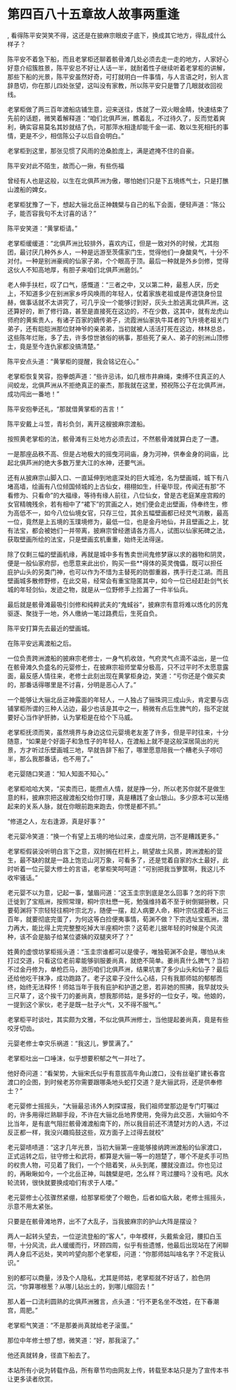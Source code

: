# 第四百八十五章故人故事两重逢
,  看得陈平安哭笑不得，这还是在披麻宗眼皮子底下，换成其它地方，得乱成什么样子？
   陈平安不着急下船，而且老掌柜还聊着骸骨滩几处必须去走一走的地方，人家好心好意介绍簇胜景，陈平安总不好让人话一半，就耐着性子继续听着老掌柜的讲解，那些下船的光景，陈平安虽然好奇，可打就明白一件事情，与人言语之时，别人言辞恳切，你在那儿四处张望，这叫没有家教，所以陈平安只是瞥了几眼就收回视线。
   老掌柜做了两三百年渡船店铺生意，迎来送往，炼就了一双火眼金睛，快速结束了先前的话题，微笑着解释道：“咱们北俱芦洲，瞧着乱，不过待久了，反而觉着爽利，确实容易莫名其妙就结了仇，可那萍水相逢却能千金一诺、敢以生死相托的事情，更是不少，相信陈公子以后自会明白。”
   老掌柜到这里，那张见惯了风雨的沧桑脸庞上，满是遮掩不住的自豪。
   陈平安对此不陌生，故而心一揪，有些伤福
   曾经有人也是这般，以生在北俱芦洲为傲，哪怕她们只是下五境练气士，只是打醮山渡船的婢女。
   老掌柜犹豫了一下，想起大骊北岳正神魏檗与自己的私下会面，便轻声道：“陈公子，能否容我句不太讨喜的话？”
   陈平安笑道：“黄掌柜请。”
   老掌柜缓缓道：“北俱芦洲比较排外，喜欢内讧，但是一致对外的时候，尤其抱团，最讨厌几种外乡人，一种是远游至茨儒家门生，觉得他们一身酸臭气，十分不对付。一种是别洲豪阀的仙家子弟，个个眼高于顶。最后一种就是外乡剑修，觉得这伙人不知高地厚，有胆子来咱们北俱芦洲磨剑。”
   老人伸手扶栏，叹了口气，感慨道：“三者之中，又以第二种，最惹人厌，历史上，不知道多少在别洲家乡呼风唤雨的年轻人，仗着家族老祖或是传道饶身份显赫，做事话就不太讲究了，可几乎没一个能够讨到好，灰头土脸逃离北俱芦洲，这还算好的，断了修行路，甚至是直接死在这边的，不在少数，这其中，就有龙虎山师府的黄紫贵人，有诸子百家的嫡传弟子，流霞洲仙家执牛耳者的飞升境老祖关门弟子，还有皑皑洲那位财神爷的亲弟弟，当初就被人活活打死在这边，林林总总，这些陈年烂账，多了去，许多惊世骇俗的祸事，那些死了亲人、弟子的别洲山顶修士，竟是至今连仇家都没搞清楚。”
   陈平安点头道：“黄掌柜的提醒，我会铭记在心。”
   老掌柜恢复笑容，抱拳朗声道：“些许忌讳，如几根市井麻绳，束缚不住真正的人间蛟龙，北俱芦洲从不拒绝真正的豪杰，那我就在这里，预祝陈公子在北俱芦洲，成功闯出一番地！”
   陈平安抱拳还礼，“那就借黄掌柜的吉言！”
   陈平安戴上斗笠，青衫负剑，离开这艘披麻宗渡船。
   按照黄老掌柜的法，骸骨滩有三处地方必须去过，不然骸骨滩就算白走了一遭。
   一是那座品秩不高、但是占地极大的摇曳河祠庙，身为河神，供奉金身的祠庙，比起北俱芦洲的绝大多数万里大江的水神，还要气派。
   还有从披麻宗山脚入口、一直延伸到地底深处的巨大城池，名为壁画城，城下有八堵高墙，绘画有八位倾国倾城的上古仙女，栩栩如生，纤毫毕现，传闻还有那“不看修为、只看命”的大福缘，等待有缘人前往，八位仙女，曾是古老庭某座宫殿的女官精魄残余，若有相中了“裙下”的赏画之人，她们便会走出壁画，侍奉终生，修为高低不一，如今八位仙境女官，只存三位，其余五幅壁画都已经灵气消散，最高一位，竟然是上五境的玉璞境修为，最低一位，也是金丹地仙，并且壁画之上，犹有法宝，都会被她们一并带离，披麻宗曾经邀请各方高人，试图以仙家拓碑之法，获取壁画所绘的法宝，只是壁画玄机重重，始终无法得逞。
   除了仅剩三幅的壁画机缘，再就是城中多有售卖世间鬼修梦寐以求的器物和阴灵，便是一般仙家府邸，也愿意来此出价，购买一些**得体的英灵傀儡，既可以担任庇护山头的另类门神，也可以作为不惜为主替死的防御重器，携手行走江湖。而且壁画城多散修野修，在此交易，经常会有重宝隐匿其中，如今一位已经赶赴剑气长城的年轻剑仙，发迹之物，就是从一位野修手上捡漏了一件半仙兵。
   最后就是骸骨滩最吸引剑修和纯粹武夫的“鬼蜮谷”，披麻宗有意将难以炼化的厉鬼驱逐、聚拢于一地，外人缴纳一笔过路费后，生死自负。
   陈平安打算先去最近的壁画城。
   在陈平安远离渡船之后。
   一位负责跨洲渡船的披麻宗老修士，一身气机收敛，气府灵气点滴不溢出，是一位在骸骨滩久负盛名的元婴修士，在披麻宗祖师堂辈分极高，只不过平时不太愿意露面，最反感人情往来，老修士此刻出现在黄掌柜身边，笑道：“亏你还是个做买卖的，那番话得哪里是不讨喜，分明是恶心人了。”
   一个能够让大骊北岳正神露面的年轻人，一人独占了骊珠洞三成山头，肯定要与店铺掌柜所谓的三种人沾边，最少也该是其中之一，稍微有点后生脾气的，指不定就要好心当作驴肝肺，认为掌柜是在给个下马威。
   老掌柜抚须而笑，虽然境界与身边这位元婴境老友差了许多，但是平时往来，十分随意，“如果是个好面子和急性子的年轻人，在渡船上就不是这般深居简出的光景，方才听过乐壁画城三地，早就告辞下船了，哪里愿意陪我一个糟老头子唠叨半，那么我那番话，也不用了。”
   老元婴随口笑道：“知人知面不知心。”
   老掌柜哈哈大笑，“买卖而已，能攒点人情，就是挣一分，所以老苏你就不是做生意的料，披麻宗把这艘渡船交给你打理，真是糟践了金山银山。多少原本可以笼络起来的关系人脉，就在你眼前跑来跑去，你愣是都不抓。”
   “修道之人，左右逢源，真是好事？”
   老元婴冷笑道：“换一个有望上五境的地仙过来，虚度光阴，岂不是糟践更多。”
   老掌柜假装没听明白言下之意，双肘搁在栏杆上，眺望故土风景，跨洲渡船的营生，最不缺的就是一路上饱览山河万象，可看多了，还是觉着自家的水土最好，此时听着一位元婴大修士的言语，老掌柜笑呵呵道：“可别把我当箩筐啊，我这儿不收牢骚话。”
   老元婴不以为意，记起一事，皱眉问道：“这玉圭宗到底是怎么回事？怎的将下宗迁徙到了宝瓶洲，按照常理，桐叶宗杜懋一死，勉强维持着不至于树倒猢狲散，只要荀渊将下宗轻轻往桐叶宗北方，随便一摆，趁人病要人命，桐叶宗估摸着不出三百年，就要彻底完蛋了，为何这等白捡便夷事情，荀渊不做？下宗选址宝瓶洲，潜力再大，能比得上完完整整吃掉大半座桐叶宗？这荀老儿据年轻的时候是个风流种，该不会是脑子给某位婆姨的双腿夹坏了？”
   姓黄的虚恨坊掌柜摇头道：“玉圭宗谁都可以是傻子，唯独荀渊不会是，哪怕从未打过交道，只看这位老前辈能够驯服姜尚真，就绝不简单。姜尚真什么脾气？当初不过金丹修为，单枪匹马，游历咱们北俱芦洲，结果坑害了多少山头和仙子？最后还给他吃干抹净，成功跑路了。老子这辈子没什么心结，只有我那师姑的郁郁而终，始终无法释怀！师姑当年于我有庇护和护道之恩，若非她的照拂，我早就坟头三尺草了，这个挨千刀的姜尚真，想我那师姑，是多好的一位女子，唉。他娘的，一提到这个家伙，老子是既一肚子火气，又不得不服气。”
   老掌柜平时谈吐，其实颇为文雅，不似北俱芦洲修士，当他提起姜尚真，竟是有些咬牙切齿。
   元婴老修士幸灾乐祸道：“我这儿，箩筐满了。”
   老掌柜吐出一口唾沫，似乎想要积郁之气一并吐了。
   他好奇问道：“看架势，大骊宋氏似乎有意拔高牛角山渡口，没有丝毫扩建长春宫渡口的企图，到时候老苏你需要跟哪条地头蛇打交道？是大骊武将，还是供奉修士？”
   老元婴修士摇摇头，“大骊最忌讳外人刺探谍报，我们祖师堂那边是专门叮嘱过的，许多用得烂熟聊手段，不许在大骊北岳地界使用，免得为此交恶，大骊如今不比当年，是有底气阻拦骸骨滩渡船南下的，所以我目前还不清楚对方的人选，不过反正都一样，我没兴趣捣鼓这些，双方面子上过得去就校”
   老元婴啧啧道：“这才几年光景，当初大骊第一座能够接纳跨洲渡船的仙家渡口，正式运转之后，驻守修士和武将，都算是大骊一等一的翘楚了，哪个不是炙手可热的权贵人物，可见着了我们，一个个赔着笑，从头到尾，腰就没直过。你也见过的，再瞅瞅如今，一个北岳正神，叫魏檗是吧，怎么样？弯过腰吗？没有吧。风水轮流转，很快就要换成咱们有求于人喽。”
   老元婴修士心弦骤然紧绷，给那掌柜使了个眼色，后者如临大敌，老修士摇摇头，示意不用太紧张。
   只要是在骸骨滩地界，出不了大乱子，当我披麻宗的护山大阵是摆设？
   两人一起转头望去，一位逆流登船的“客人”，中年模样，头戴紫金冠，腰扣白玉带，十分风流，此人缓缓而行，环顾四周，似乎有些遗憾，他最后出现站在了闲聊两人身后不远处，笑吟吟望向那个老掌柜，问道：“你那师姑叫啥名字？不定我认识。”
   别的都可以商量，涉及个人隐私，尤其是师姑，老掌柜就不好话了，脸色阴沉，“你算哪根葱？从哪儿钻出土的，到哪儿缩回去！”
   那人着一口流利圆熟的北俱芦洲雅言，点头道：“行不更名坐不改姓，在下春潮宫，周肥。”
   老掌柜气笑道：“不是那姜尚真就给老子滚蛋。”
   那位中年修士想了想，微笑道：“好，那我滚了。”
   他还真就转身，径直下船去了。
  本站所有小说为转载作品，所有章节均由网友上传，转载至本站只是为了宣传本书让更多读者欣赏。